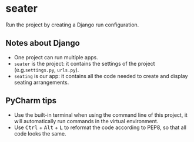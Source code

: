# seater

Run the project by creating a Django run configuration.


## Notes about Django
- One project can run multiple apps.
- `seater` is the project: it contains the settings of the project (e.g.`settings.py`, `urls.py`).
- `seating` is our app: it contains all the code needed to create and display seating arrangements.

## PyCharm tips
- Use the built-in terminal when using the command line of this project, it will automatically run commands in the virtual environment.
- Use <kbd>Ctrl</kbd> + <kbd>Alt</kbd> + <kbd>L</kbd> to reformat the code according to PEP8, so that all code looks the same.
